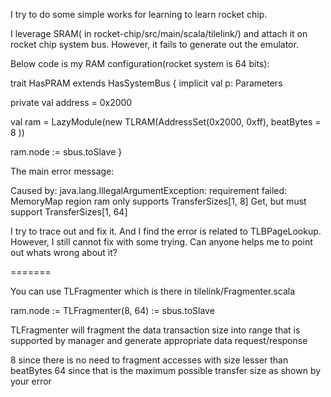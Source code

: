 
 I try to do some simple works for learning to learn rocket chip.

I leverage SRAM( in rocket-chip/src/main/scala/tilelink/) and attach it on rocket chip system bus. However, it fails to generate out the emulator.


Below code is my RAM configuration(rocket system is 64 bits): 

trait HasPRAM extends HasSystemBus {
  implicit val p: Parameters

  private val address = 0x2000

  val ram  = LazyModule(new TLRAM(AddressSet(0x2000, 0xff), beatBytes = 8 ))

  ram.node := sbus.toSlave
}

The main error message:

Caused by: java.lang.IllegalArgumentException: requirement failed: MemoryMap region ram only supports TransferSizes[1, 8] Get, but must support TransferSizes[1, 64]

I try to trace out and fix it. And I find the error is related to TLBPageLookup.  However, I still cannot fix with some trying.
Can anyone helps me to point out whats wrong about it?

=======

You can use TLFragmenter which is there in tilelink/Fragmenter.scala

ram.node := TLFragmenter(8, 64) := sbus.toSlave

TLFragmenter will fragment the data transaction size into range that is supported by manager and generate appropriate data request/response

8 since there is no need to fragment accesses with size lesser than beatBytes
64 since that is the maximum possible transfer size as shown by your error

